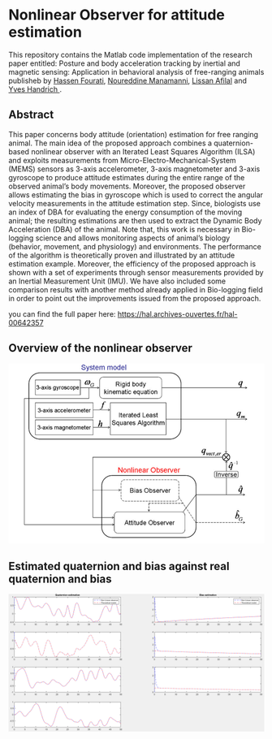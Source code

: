 # Nonlinear Observer for attitude estimation
This repository contains the  Matlab code implementation of the research paper entitled: Posture and body acceleration tracking by inertial and magnetic sensing: Application in behavioral analysis of free-ranging animals publisheb by [Hassen Fourati](http://www.gipsa-lab.grenoble-inp.fr/page_pro.php?vid=1442), [Noureddine Manamanni](https://scholar.google.fr/citations?user=5TC6oaIAAAAJ&hl=fr), [Lissan Afilal](https://www.researchgate.net/profile/Lissan-Afilal) and [Yves Handrich
](https://www.researchgate.net/profile/Yves-Handrich). 

## Abstract 
This paper concerns body attitude (orientation) estimation for free ranging animal. The main idea of
the proposed approach combines a quaternion-based nonlinear observer with an Iterated Least Squares
Algorithm (ILSA) and exploits measurements from Micro-Electro-Mechanical-System (MEMS) sensors as
3-axis accelerometer, 3-axis magnetometer and 3-axis gyroscope to produce attitude estimates during
the entire range of the observed animal’s body movements. Moreover, the proposed observer allows
estimating the bias in gyroscope which is used to correct the angular velocity measurements in the
attitude estimation step. Since, biologists use an index of DBA for evaluating the energy consumption of
the moving animal; the resulting estimations are then used to extract the Dynamic Body Acceleration
(DBA) of the animal. Note that, this work is necessary in Bio-logging science and allows monitoring
aspects of animal’s biology (behavior, movement, and physiology) and environments. The performance
of the algorithm is theoretically proven and illustrated by an attitude estimation example. Moreover, the
efficiency of the proposed approach is shown with a set of experiments through sensor measurements
provided by an Inertial Measurement Unit (IMU). We have also included some comparison results with
another method already applied in Bio-logging field in order to point out the improvements issued from
the proposed approach. 

you can find the full paper here: https://hal.archives-ouvertes.fr/hal-00642357

## Overview of the nonlinear observer
![](Images/diagram.PNG)

## Estimated quaternion and bias against real quaternion and bias 
![](Images/res.PNG)
